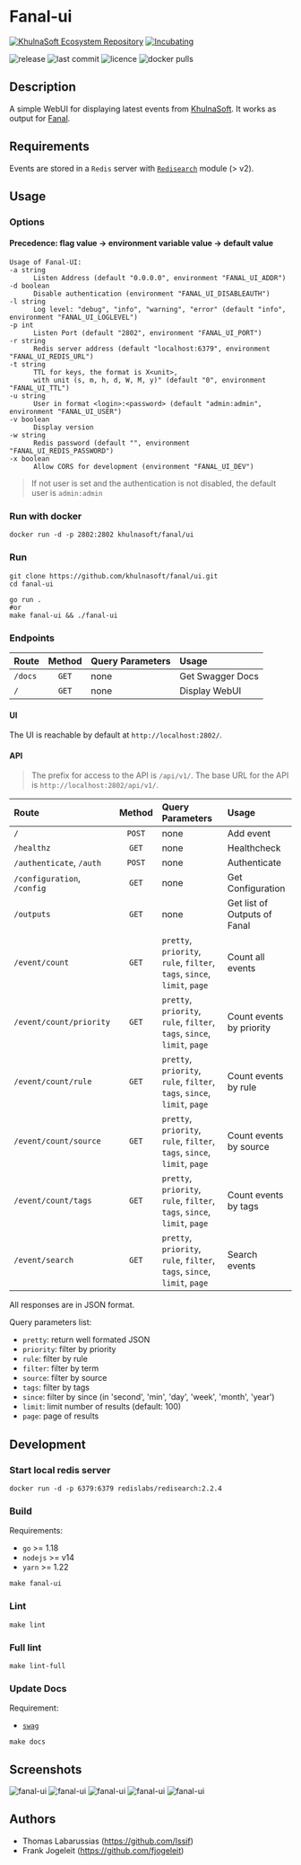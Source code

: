 # Fanal-ui

[![KhulnaSoft Ecosystem Repository](https://github.com/khulnasoft/evolution/blob/main/repos/badges/falco-ecosystem-blue.svg)](https://github.com/khulnasoft/evolution/blob/main/REPOSITORIES.md#ecosystem-scope) [![Incubating](https://img.shields.io/badge/status-incubating-orange?style=for-the-badge)](https://github.com/khulnasoft/evolution/blob/main/REPOSITORIES.md#incubating)


![release](https://flat.badgen.net/github/release/khulnasoft/fanal/ui/latest?color=green) ![last commit](https://flat.badgen.net/github/last-commit/khulnasoft/fanal/ui) ![licence](https://flat.badgen.net/badge/license/Apache/blue) ![docker pulls](https://flat.badgen.net/docker/pulls/khulnasoft/fanal/ui?icon=docker)

## Description

A simple WebUI for displaying latest events from [KhulnaSoft](https://khulnasoft.com). It works as output for [Fanal](https://github.com/khulnasoft/fanal).

## Requirements

Events are stored in a `Redis` server with [`Redisearch`](https://github.com/RediSearch/RediSearch) module (> v2).

## Usage

### Options
#### Precedence: flag value -> environment variable value -> default value

```shell
Usage of Fanal-UI:  
-a string
      Listen Address (default "0.0.0.0", environment "FANAL_UI_ADDR")
-d boolean
      Disable authentication (environment "FANAL_UI_DISABLEAUTH")
-l string   
      Log level: "debug", "info", "warning", "error" (default "info",  environment "FANAL_UI_LOGLEVEL")
-p int
      Listen Port (default "2802", environment "FANAL_UI_PORT")
-r string
      Redis server address (default "localhost:6379", environment "FANAL_UI_REDIS_URL")
-t string
      TTL for keys, the format is X<unit>,
      with unit (s, m, h, d, W, M, y)" (default "0", environment "FANAL_UI_TTL")
-u string  
      User in format <login>:<password> (default "admin:admin", environment "FANAL_UI_USER")
-v boolean
      Display version
-w string  
      Redis password (default "", environment "FANAL_UI_REDIS_PASSWORD")
-x boolean
      Allow CORS for development (environment "FANAL_UI_DEV")
```

> If not user is set and the authentication is not disabled, the default user is `admin:admin`

### Run with docker

```shell
docker run -d -p 2802:2802 khulnasoft/fanal/ui
```

### Run

```
git clone https://github.com/khulnasoft/fanal/ui.git
cd fanal-ui

go run .
#or
make fanal-ui && ./fanal-ui
```

### Endpoints

| Route   | Method | Query Parameters | Usage            |
| :------ | :----: | :--------------- | :--------------- |
| `/docs` | `GET`  | none             | Get Swagger Docs |
| `/`     | `GET`  | none             | Display WebUI    |

#### UI

The UI is reachable by default at `http://localhost:2802/`.

#### API

> The prefix for access to the API is `/api/v1/`.
> The base URL for the API is `http://localhost:2802/api/v1/`.

| Route                       | Method | Query Parameters                                                         | Usage                                |
| :-------------------------- | :----: | :----------------------------------------------------------------------- | :----------------------------------- |
| `/`                         | `POST` | none                                                                     | Add event                            |
| `/healthz`                  | `GET`  | none                                                                     | Healthcheck                          |
| `/authenticate`, `/auth`    | `POST` | none                                                                     | Authenticate                         |
| `/configuration`, `/config` | `GET`  | none                                                                     | Get Configuration                    |
| `/outputs`                  | `GET`  | none                                                                     | Get list of Outputs of Fanal |
| `/event/count`              | `GET`  | `pretty`, `priority`, `rule`, `filter`, `tags`, `since`, `limit`, `page` | Count all events                     |
| `/event/count/priority`     | `GET`  | `pretty`, `priority`, `rule`, `filter`, `tags`, `since`, `limit`, `page` | Count events by priority             |
| `/event/count/rule`         | `GET`  | `pretty`, `priority`, `rule`, `filter`, `tags`, `since`, `limit`, `page` | Count events by rule                 |
| `/event/count/source`       | `GET`  | `pretty`, `priority`, `rule`, `filter`, `tags`, `since`, `limit`, `page` | Count events by source               |
| `/event/count/tags`         | `GET`  | `pretty`, `priority`, `rule`, `filter`, `tags`, `since`, `limit`, `page` | Count events by tags                 |
| `/event/search`             | `GET`  | `pretty`, `priority`, `rule`, `filter`, `tags`, `since`, `limit`, `page` | Search events                        |

All responses are in JSON format.

Query parameters list:
* `pretty`: return well formated JSON
* `priority`: filter by priority
* `rule`: filter by rule
* `filter`: filter by term
* `source`: filter by source
* `tags`: filter by tags
* `since`: filter by since (in 'second', 'min', 'day', 'week', 'month', 'year')
* `limit`: limit number of results (default: 100)
* `page`: page of results

## Development

### Start local redis server

```shell
docker run -d -p 6379:6379 redislabs/redisearch:2.2.4
```

### Build

Requirements:
* `go` >= 1.18
* `nodejs` >= v14
* `yarn` >= 1.22

```shell
make fanal-ui
```

### Lint

```shell
make lint
```

### Full lint

```shell
make lint-full
```

### Update Docs

Requirement:
* [`swag`](https://github.com/swaggo/swag)

```shell
make docs
```

## Screenshots

![fanal-ui](imgs/webui_01.png)
![fanal-ui](imgs/webui_02.png)
![fanal-ui](imgs/webui_03.png)
![fanal-ui](imgs/webui_04.png)
![fanal-ui](imgs/webui_05.png)

## Authors

* Thomas Labarussias (https://github.com/Issif)
* Frank Jogeleit (https://github.com/fjogeleit)
